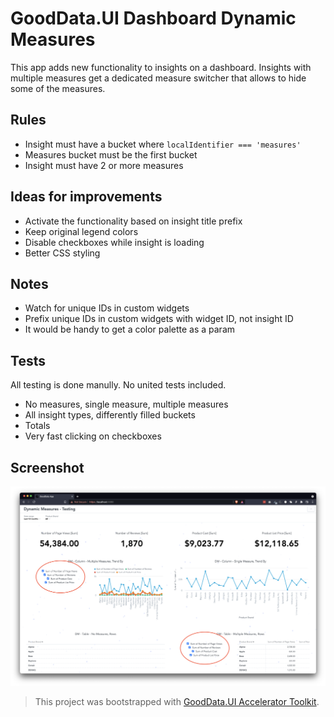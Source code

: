 # GoodData.UI Dashboard Dynamic Measures

This app adds new functionality to insights on a dashboard. Insights with multiple measures get a dedicated measure switcher that allows to hide some of the measures.

## Rules

* Insight must have a bucket where `localIdentifier === 'measures'`
* Measures bucket must be the first bucket
* Insight must have 2 or more measures

## Ideas for improvements

* Activate the functionality based on insight title prefix
* Keep original legend colors
* Disable checkboxes while insight is loading
* Better CSS styling

## Notes

* Watch for unique IDs in custom widgets
* Prefix unique IDs in custom widgets with widget ID, not insight ID
* It would be handy to get a color palette as a param

## Tests

All testing is done manully. No united tests included.

* No measures, single measure, multiple measures
* All insight types, differently filled buckets
* Totals
* Very fast clicking on checkboxes

## Screenshot

![homepage](public/home.png)

> This project was bootstrapped with [GoodData.UI Accelerator Toolkit](https://sdk.gooddata.com/gooddata-ui/docs/create_new_application.html).

